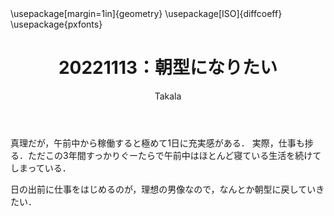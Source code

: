 ﻿---
title: 20221113：朝型になりたい
yesterday: 20221112
tomorrow: 20221114
days: 52
author: Takala
header-includes:
  - \usepackage[margin=1in]{geometry}
  - \usepackage[ISO]{diffcoeff}
  - \usepackage{pxfonts}
---


真理だが，午前中から稼働すると極めて1日に充実感がある．
実際，仕事も捗る．ただこの3年間すっかりぐーたらで午前中はほとんど寝ている生活を続けてしまっている．

日の出前に仕事をはじめるのが，理想の男像なので，なんとか朝型に戻していきたい．


